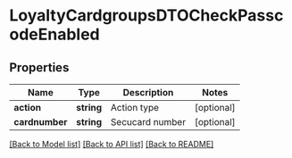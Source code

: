# LoyaltyCardgroupsDTOCheckPasscodeEnabled

## Properties
Name | Type | Description | Notes
------------ | ------------- | ------------- | -------------
**action** | **string** | Action type | [optional] 
**cardnumber** | **string** | Secucard number | [optional] 

[[Back to Model list]](../README.md#documentation-for-models) [[Back to API list]](../README.md#documentation-for-api-endpoints) [[Back to README]](../README.md)



